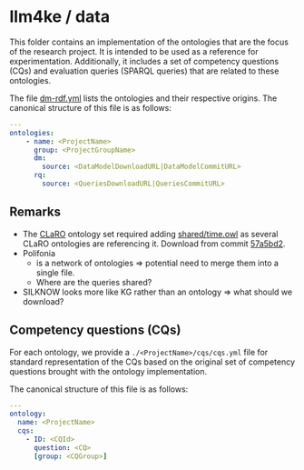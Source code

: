 # llm4ke / data

This folder contains an implementation of the ontologies that are the focus of the research project.
It is intended to be used as a reference for experimentation.
Additionally, it includes a set of competency questions (CQs) and evaluation queries (SPARQL queries) that are related to these ontologies.

The file [dm-rdf.yml](dm-rdf.yml) lists the ontologies and their respective origins.
The canonical structure of this file is as follows:

```yaml
---
ontologies:
    - name: <ProjectName>
      group: <ProjectGroupName>
      dm:
        source: <DataModelDownloadURL|DataModelCommitURL>
      rq:
        source: <QueriesDownloadURL|QueriesCommitURL>
```

## Remarks

- The [CLaRO](https://github.com/mkeet/CLaRO) ontology set required adding [shared/time.owl](shared%2Ftime.owl) as several CLaRO ontologies are referencing it. Download from commit [57a5bd2](https://github.com/CQ2SPARQLOWL/Dataset/commit/57a5bd2ab66c8a40041af6e20cb965bd69766496).
- Polifonia
  - is a network of ontologies => potential need to merge them into a single file.
  - Where are the queries shared?
- SILKNOW looks more like KG rather than an ontology => what should we download?

## Competency questions (CQs)

For each ontology, we provide a `./<ProjectName>/cqs/cqs.yml` file for standard representation of the CQs based on the original set of competency questions brought with the ontology implementation.

The canonical structure of this file is as follows:

```yaml
---
ontology:
  name: <ProjectName>
  cqs:
    - ID: <CQId>
      question: <CQ>
      [group: <CQGroup>]
```
